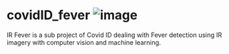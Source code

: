 # covidID_fever ![image](https://user-images.githubusercontent.com/11790686/84206860-e8f45680-aa64-11ea-8fcd-e5955e922ae9.png)

IR Fever is a sub project of Covid ID dealing with Fever detection using IR imagery with computer vision and machine learning.
